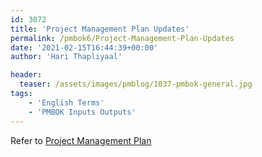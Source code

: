 ```yaml
---
id: 3072   
title: 'Project Management Plan Updates'
permalink: /pmbok6/Project-Management-Plan-Updates
date: '2021-02-15T16:44:39+00:00'
author: 'Hari Thapliyaal'

header:
  teaser: /assets/images/pmblog/1037-pmbok-general.jpg
tags:
    - 'English Terms'
    - 'PMBOK Inputs Outputs'
---
```


Refer to [Project Management Plan](/pmbok6/Project-Management-Plan)


